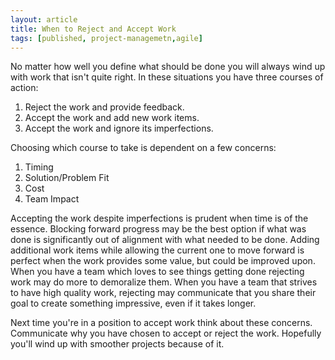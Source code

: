 ```yaml
---
layout: article
title: When to Reject and Accept Work
tags: [published, project-managemetn,agile]
---
```


No matter how well you define what should be done you will always wind
up with work that isn't quite right. In these situations you have three
courses of action:
1. Reject the work and provide feedback.
2. Accept the work and add new work items.
3. Accept the work and ignore its imperfections.

Choosing which course to take is dependent on a few concerns:
1. Timing
2. Solution/Problem Fit
3. Cost
4. Team Impact

Accepting the work despite imperfections is prudent when time is of the essence.
Blocking forward progress may be the best option if what was done is
significantly out of alignment with what needed to be done. Adding additional
work items while allowing the current one to move forward is perfect when the
work provides some value, but could be improved upon. When you have a team which
loves to see things getting done rejecting work may do more to demoralize them.
When you have a team that strives to have high quality work, rejecting may
communicate that you share their goal to create something impressive, even if it
takes longer.

Next time you're in a position to accept work think about these concerns.
Communicate why you have chosen to accept or reject the work. Hopefully
you'll wind up with smoother projects because of it.
